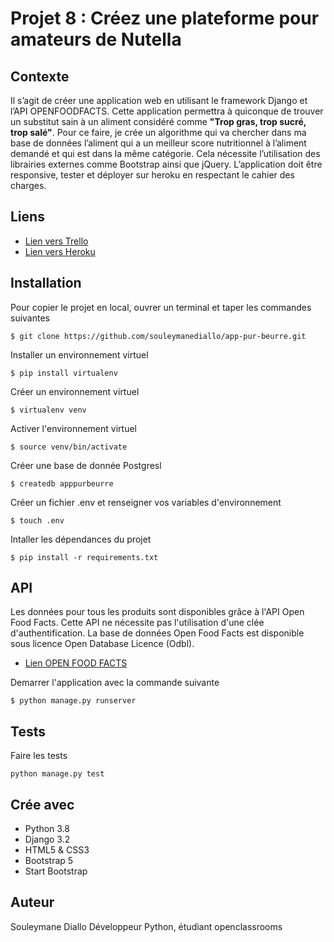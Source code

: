 # Projet 8 : Créez une plateforme pour amateurs de Nutella

## Contexte

Il s’agit de créer une application web en utilisant le framework Django et l’API OPENFOODFACTS. 
Cette application permettra à quiconque de trouver un substitut sain à un aliment considéré comme **"Trop gras,
trop sucré, trop salé"**. Pour ce faire, je crée un algorithme qui va chercher dans ma base de données l’aliment 
qui a un meilleur score nutritionnel à l’aliment demandé et qui est dans la même catégorie. 
Cela nécessite l’utilisation des librairies externes comme Bootstrap ainsi que jQuery. 
L’application doit être responsive,  tester et déployer sur heroku en respectant le cahier des charges.

## Liens

* [Lien vers Trello](https://trello.com/b/j1Zc429R/projet-8-créez-une-plateforme-pour-amateurs-de-nutella)
* [Lien vers Heroku](https://app-pur-beurre.herokuapp.com/)

## Installation

Pour copier le projet en local, ouvrer un terminal et taper les commandes suivantes

```clone
$ git clone https://github.com/souleymanediallo/app-pur-beurre.git
```

Installer un environnement virtuel
```virtualenv
$ pip install virtualenv
```

Créer un environnement virtuel
```venv
$ virtualenv venv
```

Activer l'environnement virtuel
```activate
$ source venv/bin/activate
```

Créer une base de donnée Postgresl
```basededonnee
$ createdb apppurbeurre
```

Créer un fichier .env et renseigner vos variables d'environnement
```environnement
$ touch .env
```

Intaller les dépendances du projet
```installer
$ pip install -r requirements.txt
```

## API
Les données pour tous les produits sont disponibles grâce à l'API Open Food Facts.
Cette API ne nécessite pas l'utilisation d'une clée d'authentification.
La base de données Open Food Facts est disponible sous licence Open Database Licence (Odbl).

* [Lien OPEN FOOD FACTS](https://fr.openfoodfacts.org/cgi/search.pl)

Demarrer l'application avec la commande suivante

```run
$ python manage.py runserver
```

## Tests

Faire les tests

```test
python manage.py test
```

## Crée avec

* Python 3.8
* Django 3.2
* HTML5 & CSS3
* Bootstrap 5
* Start Bootstrap


## Auteur

Souleymane Diallo
Développeur Python, étudiant openclassrooms


